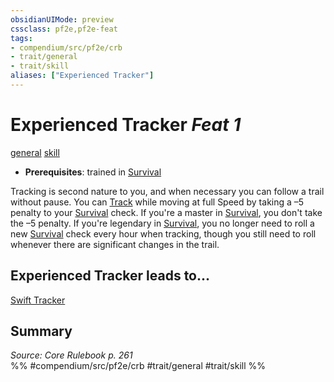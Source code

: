 ```yaml
---
obsidianUIMode: preview
cssclass: pf2e,pf2e-feat
tags:
- compendium/src/pf2e/crb
- trait/general
- trait/skill
aliases: ["Experienced Tracker"]
---
```

# Experienced Tracker  *Feat 1*  
[general](rules/traits/general.md "General Feat Trait")  [skill](rules/traits/skill.md "Skill Feat Trait")  

- **Prerequisites**: trained in [Survival](compendium/skills.md#Survival)

Tracking is second nature to you, and when necessary you can follow a trail without pause. You can [Track](rules/actions/track.md) while moving at full Speed by taking a –5 penalty to your [Survival](compendium/skills.md#Survival) check. If you're a master in [Survival](compendium/skills.md#Survival), you don't take the –5 penalty. If you're legendary in [Survival](compendium/skills.md#Survival), you no longer need to roll a new [Survival](compendium/skills.md#Survival) check every hour when tracking, though you still need to roll whenever there are significant changes in the trail.

## Experienced Tracker leads to...

[Swift Tracker](compendium/feats/swift-tracker.md)

## Summary

*Source: Core Rulebook p. 261*  
%% #compendium/src/pf2e/crb #trait/general #trait/skill %%